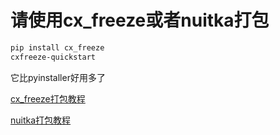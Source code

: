# 请使用cx_freeze或者nuitka打包

```bash
pip install cx_freeze
cxfreeze-quickstart
```

它比pyinstaller好用多了

[cx_freeze打包教程](https://coderslegacy.com/python-cx_freeze-tutorial/)

[nuitka打包教程](https://coderslegacy.com/python/nuitka-tutorial/)